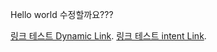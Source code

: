 Hello world
수정할까요???

	
[링크 테스트 Dynamic Link](https://poom.page.link/aGgH).
[링크 테스트 intent Link](intent://poom.page.link/aGgH).
